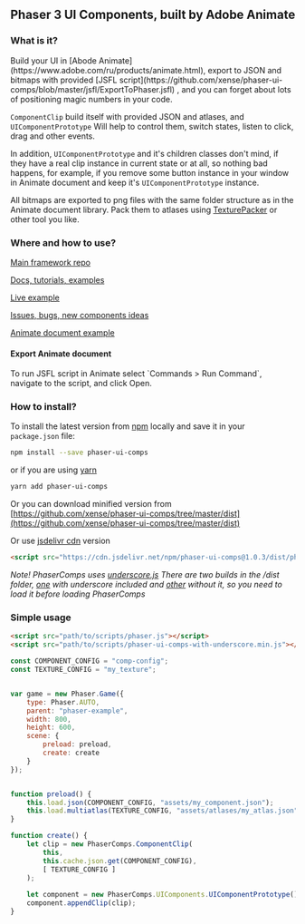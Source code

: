 ﻿Phaser 3 UI Components, built by Adobe Animate
----
<h3>What is it?</h3>
Build your UI in [Abode Animate](https://www.adobe.com/ru/products/animate.html), 
export to JSON and bitmaps with provided 
[JSFL script](https://github.com/xense/phaser-ui-comps/blob/master/jsfl/ExportToPhaser.jsfl) 
, and you can forget about lots of positioning magic numbers in your code.

`ComponentClip` build itself with provided JSON and atlases, 
and `UIComponentPrototype` Will help to control them, switch states, 
listen to click, drag and other events.

In addition, `UIComponentPrototype` and it's children classes don't mind, 
if they have a real clip instance in current state or at all,
so nothing bad happens, for example, if you remove some button instance in your window in 
Animate document and keep it's `UIComponentPrototype` instance.

All bitmaps are exported to png files with the same folder structure 
as in the Animate document library. Pack them to atlases using
[TexturePacker](https://www.codeandweb.com/texturepacker) or other tool you like.

<h3>Where and how to use?</h3>

[Main framework repo](https://github.com/xense/phaser-ui-comps)

[Docs, tutorials, examples](https://xense.github.io/phaser-ui-comps-docs)

[Live example](https://xense.github.io/phaser-ui-comps-docs/tutorial-showcase.html)

[Issues, bugs, new components ideas](https://github.com/xense/phaser-ui-comps/issues)

[Animate document example](https://github.com/xense/phaser-ui-comps-docs/raw/master/examples/xfl/UI.fla)

<h4>Export Animate document</h4>
To run JSFL script in Animate select `Commands > Run Command`, 
navigate to the script, and click Open.

<h3>How to install?</h3>

To install the latest version from 
[npm](https://www.npmjs.com)
locally and save it in your `package.json` file:
```bash
npm install --save phaser-ui-comps
```
or if you are using [yarn](https://yarnpkg.com)
```bash
yarn add phaser-ui-comps
```

Or you can download minified version from 
[https://github.com/xense/phaser-ui-comps/tree/master/dist](https://github.com/xense/phaser-ui-comps/tree/master/dist)

Or use [jsdelivr cdn](https://www.jsdelivr.com/) version
```html
<script src="https://cdn.jsdelivr.net/npm/phaser-ui-comps@1.0.3/dist/phaser-ui-comps-with-underscore.min.js"></script>
``` 

*Note!*
*PhaserComps uses [underscore.js](https://underscorejs.org/)
There are two builds in the /dist folder, 
[one](https://github.com/xense/phaser-ui-comps/blob/master/dist/phaser-ui-comps-with-underscore.min.js) 
with underscore included and 
[other](https://github.com/xense/phaser-ui-comps/blob/master/dist/phaser-ui-comps.min.js) 
without it, so you need to load it before loading PhaserComps* 

<h3>Simple usage</h3>

```html
<script src="path/to/scripts/phaser.js"></script>
<script src="path/to/scripts/phaser-ui-comps-with-underscore.min.js"></script>
```

```javascript
const COMPONENT_CONFIG = "comp-config";
const TEXTURE_CONFIG = "my_texture";


var game = new Phaser.Game({
    type: Phaser.AUTO,
    parent: "phaser-example",
    width: 800,
    height: 600,
    scene: {
        preload: preload,
        create: create
    }
});


function preload() {
    this.load.json(COMPONENT_CONFIG, "assets/my_component.json");
    this.load.multiatlas(TEXTURE_CONFIG, "assets/atlases/my_atlas.json", "assets/atlases/");
}

function create() {
    let clip = new PhaserComps.ComponentClip(
        this, 
        this.cache.json.get(COMPONENT_CONFIG), 
        [ TEXTURE_CONFIG ]
    );
    
    let component = new PhaserComps.UIComponents.UIComponentPrototype();
    component.appendClip(clip);
}
```